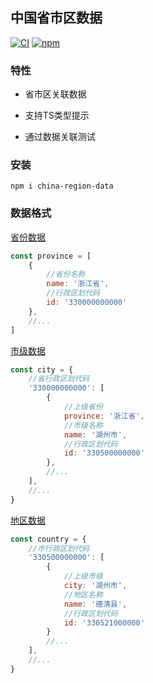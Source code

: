 ## 中国省市区数据

[![CI](https://github.com/JavanShen/china-region-data/actions/workflows/ci.yml/badge.svg?branch=master)](https://github.com/JavanShen/china-region-data/actions/workflows/ci.yml) [![npm](https://img.shields.io/npm/v/china-region-data)](https://www.npmjs.com/package/china-region-data)

### 特性

+ 省市区关联数据

+ 支持TS类型提示

+ 通过数据关联测试

### 安装

```shell
npm i china-region-data
```

### 数据格式

[省份数据](https://raw.githubusercontent.com/JavanShen/china-region-data/master/src/data/province.json)

```js
const province = [
    {
        //省份名称
        name: '浙江省',
        //行政区划代码
        id: '330000000000'
    },
    //...
]
```

[市级数据](https://raw.githubusercontent.com/JavanShen/china-region-data/master/src/data/city.json)

```js
const city = {
    //省行政区划代码
    '330000000000': [
        {
            //上级省份
            province: '浙江省',
            //市级名称
            name: '湖州市',
            //行政区划代码
            id: '330500000000'
        },
        //...
    ],
    //...
}
```

[地区数据](https://raw.githubusercontent.com/JavanShen/china-region-data/master/src/data/county.json)

```js
const country = {
    //市行政区划代码
    '330500000000': [
        {
            //上级市级
            city: '湖州市',
            //地区名称
            name: '德清县',
            //行政区划代码
            id: '330521000000'
        }
        //...
    ],
    //...
}
```
